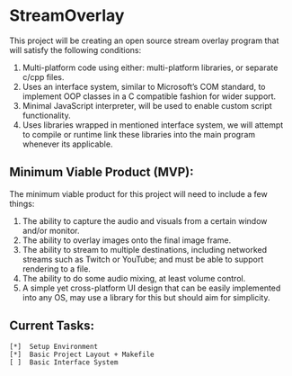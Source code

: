 # StreamOverlay
This project will be creating an open source stream overlay program that will satisfy the following conditions:

1. Multi-platform code using either: multi-platform libraries, or separate c/cpp files.
2. Uses an interface system, similar to Microsoft’s COM standard, to implement OOP classes in a C compatible fashion for wider support.
3. Minimal JavaScript interpreter, will be used to enable custom script functionality.
4. Uses libraries wrapped in mentioned interface system, we will attempt to compile or runtime link these libraries into the main program whenever its applicable.

## Minimum Viable Product (MVP):
The minimum viable product for this project will need to include a few things:

1. The ability to capture the audio and visuals from a certain window and/or monitor.
2. The ability to overlay images onto the final image frame.
3. The ability to stream to multiple destinations, including networked streams such as Twitch or YouTube; and must be able to support rendering to a file.
4. The ability to do some audio mixing, at least volume control.
5. A simple yet cross-platform UI design that can be easily implemented into any OS, may use a library for this but should aim for simplicity.

## Current Tasks:
    [*]  Setup Environment
    [*]  Basic Project Layout + Makefile
    [ ]  Basic Interface System